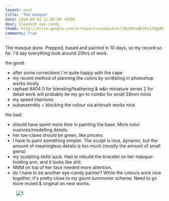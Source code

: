 ```yaml
---
layout: post
title: "The masque"
date: 2019-05-31 11:05:00 +0200
desc: Slaanesh eye-candy
thumb: http://drive.google.com/uc?export=view&id=1rl2BJdWJeBKZ6z1JHgURmH3H1wpDtIfo
comments: True
---
```

The masque done. 
Prepped, based and painted in 10 days, so my record so far. I'd say everything took around 20hrs of work. 

the good: 
* after some corrections I`m quite happy with the cape
* my recent method of planning the colors by scribbling in photoshop works nicely
* raphael 8404 0 for blending/feathering & w&n miniature series 2 for detail work will probably be my go-to combo for small 28mm minis
* my speed improves
* subassembly + blocking the colour via airbrush works nice

the bad:
* should have spent more time in painting the base. More color nuances/modelling details. 
* her toe-claws should be green, like pincers
* I have to paint something simpler. The sculpt is nice, dynamic, but the amount of meaningless details is too much (mostly the amount of small gems)
* my sculpting skills suck. Had to rebuild the bracelet on her masque-holding arm, and it looks like shit.
* NMM on top of her face needed more attention.
* do I have to be another eye-candy painter? While the colours work nice together, it's pretty close to my gaunt summoner scheme. Need to go more muted & original on next works.

&nbsp;&nbsp;&nbsp;&nbsp;&nbsp;&nbsp;&nbsp;&nbsp;
![1](http://drive.google.com/uc?export=view&id=1KPw64bSTN8W9Px4zIyfbMwpgFU4vK7dv)
